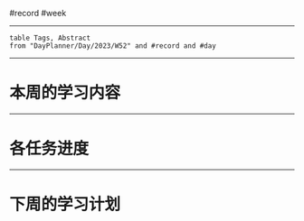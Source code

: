#record #week

---

```dataview
table Tags, Abstract
from "DayPlanner/Day/2023/W52" and #record and #day
```

---
# 本周的学习内容



---
# 各任务进度




---
# 下周的学习计划


